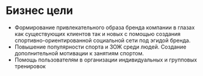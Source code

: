 # Бизнес цели

* Формирование привлекательного образа бренда компании в глазах как существующих клиентов так и новых с помощью создания
  спортивно-ориентированной социальной сети под эгидой бренда.
* Повышение популярности спорта и ЗОЖ среди людей. Создание дополнительной мотивации к занятиям спортом.
* Помощь пользователям в организации индивидуальных и групповых тренировок